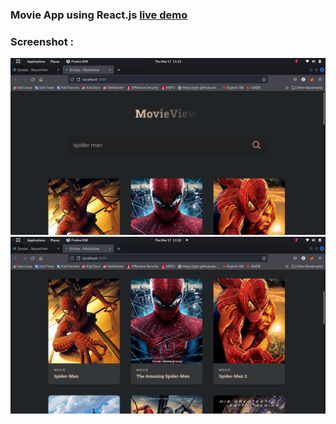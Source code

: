 ### Movie App using React.js [live demo](https://ermiasbahru.github.io/movie-app/)

### Screenshot :

<img src="./ermi-movie-view-ss-2.png" />

<img src="./ermi-movie-ss-1.png" />
